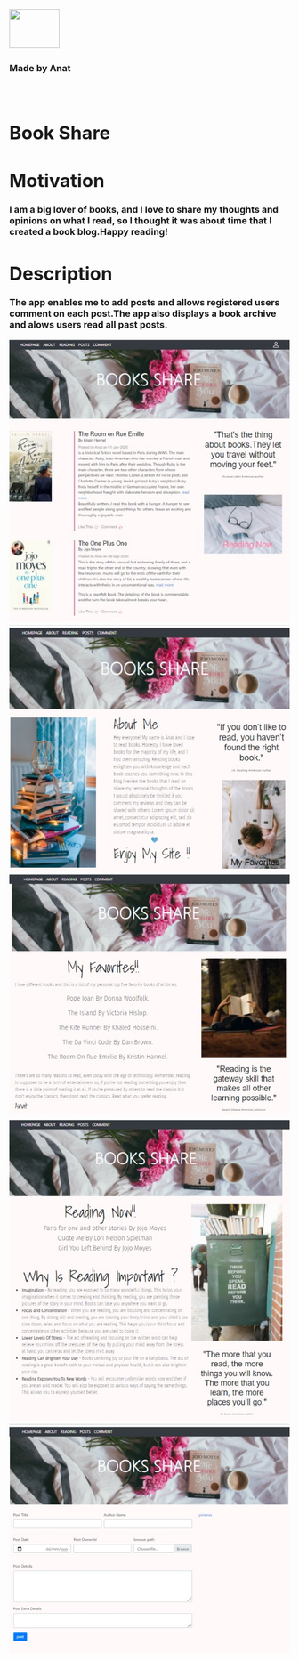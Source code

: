 <div style="display:inline">
   <img style="display:inline" src="https://img.icons8.com/office/80/000000/api.png"/ height="70" width=90 >
  <p style="display:inline;vertical-align:top;line-height:50px;margin-left: 8px;"><h3>Made by Anat</h3</p>
<div>

<br>
<br>

# Book Share


  
# Motivation
  
I am a big lover of books, and I love to share my thoughts and opinions on what I read, so I thought it was about time that I created a book blog.Happy reading!
  
# Description

The app enables me to add posts and allows registered users comment on each post.The app also displays a book archive and alows users read all past posts.
  
![Image](main.jpg)
![Image](about.jpg)
![Image](favorites.jpg)
![Image](reading.jpg)
![Image](post.jpg)

